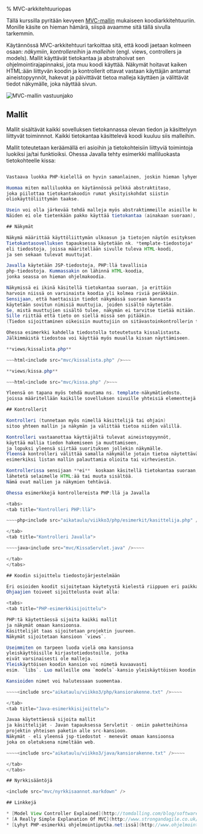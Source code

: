 % MVC-arkkitehtuuriopas
<!-- addHeaderNavigation -->

Tällä kurssilla pyritään kevyeen [MVC-mallin](http://fi.wikipedia.org/wiki/MVC-arkkitehtuuri) mukaiseen 
koodiarkkitehtuuriin.
Monille käsite on hieman hämärä, siispä avaamme sitä tällä sivulla tarkemmin.

Käytännössä MVC-arkkitehtuuri tarkoittaa sitä, että koodi jaetaan 
kolmeen osaan: 
_näkymiin_, _kontrollereihin_ ja _malleihin_ 
(engl. views, controllers ja models).
Mallit käyttävät tietokantaa ja abstrahoivat sen ohjelmointirajapinnaksi, jota muu koodi käyttää.
Näkymät hoitavat kaiken HTML:ään liittyvän koodin ja
kontrollerit ottavat vastaan käyttäjän antamat aineistopyynnöt, hakevat ja päivittävät tietoa malleja käyttäen ja välittävät tiedot näkymälle, joka näyttää sivun.

![MVC-mallin vastuunjako]({{imgdir}}mvc.png)

<summary title="Nyrkkisääntöjä">
<include src="mvc/nyrkkisaannot.markdown" />
</summary>

## Mallit

Mallit sisältävät kaikki sovelluksen tietokannassa olevan tiedon 
ja käsittelyyn liittyvät toiminnnot. 
Kaikki tietokantaa käsittelevä koodi kuuluu siis malleihin.

Mallit toteutetaan keräämällä eri asioihin ja tietokohteisiin 
liittyviä toimintoja luokiksi ja/tai funktioiksi. 
Ohessa Javalla tehty esimerkki malliluokasta tietokohteelle kissa:

~~~ {.java .scrollable}<include src="mvc/Kissa.java" />~~~

Vastaava luokka PHP-kielellä on hyvin samanlainen, joskin hieman lyhyempi.

Huomaa miten malliluokka on käytännössä pelkkä abstraktitaso,
joka piilottaa tietokantakoodin rumat yksityiskohdat siistin
oliokäyttöliittymän taakse.

Usein voi olla järkevää tehdä malleja myös abstraktimmeille asioille kuten istunnoille ja sille millä oikeuksilla käyttäjä on kirjautunut.
Näiden ei ole tietenkään pakko käyttää tietokantaa (ainakaan suoraan), mutta ne ovat silti malleja.

## Näkymät

Näkymä määrittää käyttöliittymän ulkoasun ja tietojen näytön esityksen käyttöliittymässä. 
Tietokantasovelluksen tapauksessa käytetään nk. *template-tiedostoja*
eli tiedostoja, joissa määritellään sivulle tuleva HTML-koodi,
ja sen sekaan tulevat muuttujat.

Javalla käytetään JSP-tiedostoja, PHP:llä tavallisia 
php-tiedostoja. Kummassakin on lähinnä HTML-koodia,
jonka seassa on hieman ohjelmakoodia.

Näkymissä ei ikinä käsitellä tietokantaa suoraan, ja erittäin 
harvoin niissä on varsinaista koodia yli kolmea riviä peräkkäin.
Sensijaan, että haettaisiin tiedot näkymässä suoraan kannasta
käytetään sovitun nimisiä muuttujia, joiden sisältö näytetään.
Se, mistä muuttujien sisältö tulee, näkymän ei tarvitse tietää mitään.
Sille riittää että tieto on siellä missä sen pitääkin. 
(Tiedon sijoittaminen oikeisiin muuttujiin on sitävastoinkontrollerin tehtävä.)

Ohessa esimerkki kahdella tiedostolla toteutetusta kissalistasta.
Jälkimmäistä tiedostoa voi käyttää myös muualla kissan näyttämiseen.

**views/kissalista.php**

~~~html<include src="mvc/kissalista.php" />~~~

**views/kissa.php**

~~~html<include src="mvc/kissa.php" />~~~

Yleensä on tapana myös tehdä muutama ns. template-näkymätiedosto,
joissa määritellään kaikille sovelluksen sivuille yhteisiä elementtejä.

## Kontrollerit

Kontrolleri (tunnetaan myös nimellä käsittelijä tai ohjain)
sitoo yhteen mallin ja näkymän ja välittää tietoa niiden välillä.

Kontrolleri vastaanottaa käyttäjältä tulevat aineistopyynnöt,
käyttää mallia tiedon hakemiseen ja muuttamiseen,
ja lopuksi yleensä siirtää suorituksen jollekin näkymälle.
Yleensä kontrolleri välittää samalla näkymälle jotain tietoa näytettäväksi,
esimerkiksi listan mallin palauttamia olioita tai virheviestin.

Kontrollerissa sensijaan **ei**  koskaan käsitellä tietokantaa suoraan, tai 
lähetetä selaimelle HTML:ää tai muuta sisältöä. 
Nämä ovat mallien ja näkymien tehtäviä.

Ohessa esimerkkejä kontrollereista PHP:llä ja Javalla

<tabs>
<tab title="Kontrolleri PHP:llä">

~~~~php<include src="aikataulu/viikko3/php/esimerkit/kasittelija.php" />~~~~

</tab>
<tab title="Kontrolleri Javalla">

~~~~java<include src="mvc/KissaServlet.java" />~~~~

</tab>
</tabs>

## Koodin sijoittelu tiedostojärjestelmään

Eri osioiden koodit sijoitetaan käytetystä kielestä riippuen eri paikkaan.
Ohjaajien toiveet sijoittelusta ovat alla:

<tabs>
<tab title="PHP-esimerkkisijoittelu">

PHP:tä käytettäessä sijoita kaikki mallit 
ja näkymät omaan kansioonsa.
Käsittelijät taas sijoitetaan projektin juureen.
Näkymät sijoitetaan kansioon `views`.

Useimmiten on tarpeen luoda vielä oma kansionsa
yleiskäyttöisille kirjastotiedostoille, jotka
eivät varsinaisesti ole malleja.
Yleiskäyttöisen koodin kansion voi nimetä kuvaavasti
esim. `libs`. Luo malleille oma `models`-kansio yleiskäyttöisen koodin alle.

Kansioiden nimet voi halutessaan suomentaa.

~~~~<include src="aikataulu/viikko3/php/kansiorakenne.txt" />~~~~

</tab>
<tab title="Java-esimerkkisijoittelu">

Javaa käytettäessä sijoita mallit 
ja käsittelijät - Javan tapauksessa Servletit - omiin paketteihinsa
projektin yhteisen paketin alle src-kansioon.
Näkymät - eli yleensä jsp-tiedostot - menevät omaan kansioonsa 
joka on oletuksena nimeltään web.

~~~~<include src="aikataulu/viikko3/java/kansiorakenne.txt" />~~~~

</tab>
</tabs>

## Nyrkkisääntöjä

<include src="mvc/nyrkkisaannot.markdown" />

## Linkkejä

* [Model View Controller Explained](http://tomdalling.com/blog/software-design/model-view-controller-explained/)
* [A Really Simple Explanation Of MVC](http://www.strongandagile.co.uk/index.php/a-really-simple-explanation-of-mvc/)
* [Lyhyt PHP-esimerkki ohjelmointiputka.net:issä](http://www.ohjelmointiputka.net/oppaat/opas.php?tunnus=php_14#mvcmalli)
